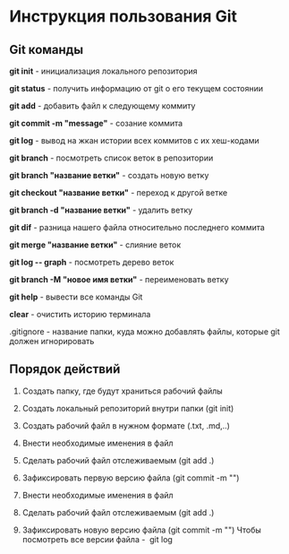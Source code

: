 # Инструкция пользования Git

## Git команды

**git init** - инициализация локального репозитория

**git status** - получить информацию от git о его текущем состоянии

**git add** - добавить файл к следующему коммиту

**git commit -m "message"** - созание коммита

**git log** - вывод на жкан истории всех коммитов с их хеш-кодами

**git branch** - посмотреть список веток в репозитории

**git branch "название ветки"** - создать новую ветку

**git checkout "название ветки"** - переход к другой ветке

**git branch -d "название ветки"** - удалить ветку

**git dif** - разница нашего файла относительно последнего коммита

**git merge "название ветки"** - слияние веток

**git log -- graph** - посмотреть дерево веток 

**git branch -M "новое имя ветки"** - переименовать ветку

**git help** - вывести все команды Git

**clear** - очистить историю терминала

.gitignore - название папки, куда можно добавлять файлы, которые git должен игнорировать

## Порядок действий 

1. Создать папку, где будут храниться рабочий файлы

2. Создать локальный репозиторий внутри папки (git init)
3. Создать рабочий файл в нужном формате (.txt, .md,..)
4. Внести необходимые именения в файл 
5. Сделать рабочий файл отслеживаемым (git add .)
6. Зафиксировать первую версию файла (git commit -m "")
7. Внести необходимые именения в файл 
8. Сделать рабочий файл отслеживаемым (git add .)
9. Зафиксировать новую версию файла (git commit -m "")
Чтобы посмотреть все версии файла -  git log 

